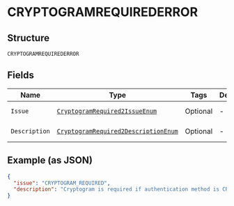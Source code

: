 
# CRYPTOGRAMREQUIREDERROR

## Structure

`CRYPTOGRAMREQUIREDERROR`

## Fields

| Name | Type | Tags | Description | Getter | Setter |
|  --- | --- | --- | --- | --- | --- |
| `Issue` | [`CryptogramRequired2IssueEnum`](../../doc/models/cryptogram-required-2-issue-enum.md) | Optional | - | CryptogramRequired2IssueEnum getIssue() | setIssue(CryptogramRequired2IssueEnum issue) |
| `Description` | [`CryptogramRequired2DescriptionEnum`](../../doc/models/cryptogram-required-2-description-enum.md) | Optional | - | CryptogramRequired2DescriptionEnum getDescription() | setDescription(CryptogramRequired2DescriptionEnum description) |

## Example (as JSON)

```json
{
  "issue": "CRYPTOGRAM_REQUIRED",
  "description": "Cryptogram is required if authentication method is CRYPTOGRAM 3DS."
}
```

